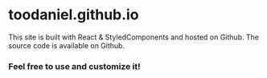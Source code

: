# toodaniel.github.io
This site is built with React & StyledComponents and hosted on Github.
The source code is available on Github.
### Feel free to use and customize it!